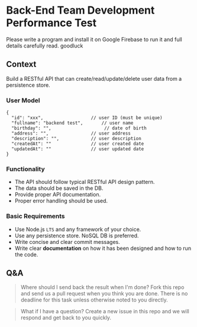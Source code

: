 # Back-End Team Development Performance Test

Please write a program and install it on Google Firebase to run it and full details carefully read.
goodluck


## Context

Build a RESTful API that can create/read/update/delete user data from a persistence store.


### User Model

```
{
  "id": "xxx",                  // user ID (must be unique)
  "fullname": "backend test",       // user name
  "birthday": "",                    // date of birth
  "address": "",                // user address
  "description": "",            // user description
  "createdAt": ""               // user created date
  "updatedAt": ""               // user updated date
}
```


### Functionality

- The API should follow typical RESTful API design pattern.
- The data should be saved in the DB.
- Provide proper API documentation.
- Proper error handling should be used.


### Basic Requirements

  - Use Node.js `LTS` and any framework of your choice.
  - Use any persistence store. NoSQL DB is preferred.
  - Write concise and clear commit messages.
  - Write clear **documentation** on how it has been designed and how to run the code.


## Q&A

> Where should I send back the result when I'm done?
Fork this repo and send us a pull request when you think you are done. There is no deadline for this task unless otherwise noted to you directly.

> What if I have a question?
Create a new issue in this repo and we will respond and get back to you quickly.
